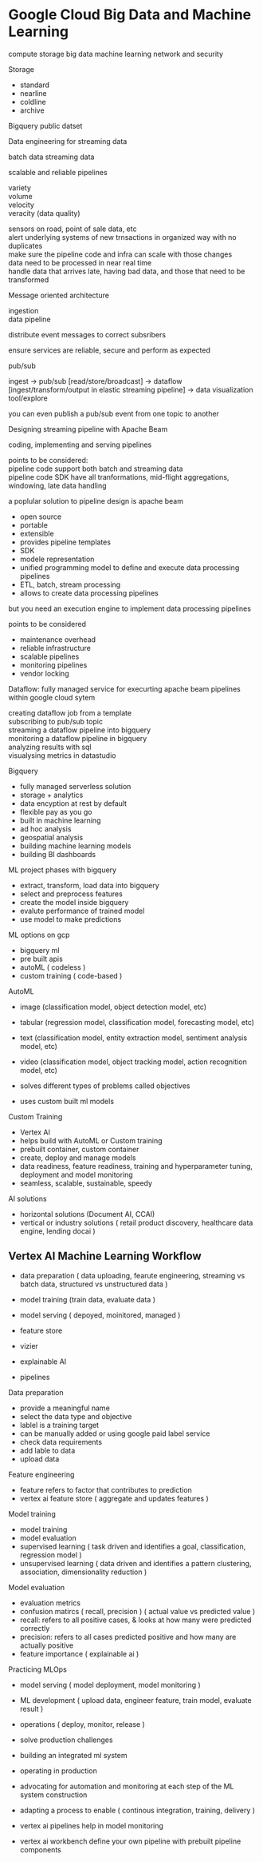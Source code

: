 # Google Cloud Big Data and Machine Learning  

compute
storage
big data
machine learning
network and security  


Storage
- standard  
- nearline  
- coldline  
- archive  



Bigquery public datset  




Data engineering for streaming data 

batch data
streaming data


scalable and reliable pipelines  


variety  
volume  
velocity  
veracity (data quality)  


sensors on road, point of sale data, etc  
alert underlying systems of new trnsactions in organized way with no duplicates  
make sure the pipeline code and infra can scale with those changes  
data need to be processed in near real time  
handle data that arrives late, having bad data, and those that need to be transformed  




Message oriented architecture  

ingestion  
data pipeline  

distribute event messages to correct subsribers  

ensure services are reliable, secure and perform as expected  

pub/sub  



ingest -> pub/sub [read/store/broadcast] -> dataflow [ingest/transform/output in elastic streaming pipeline] -> data visualization tool/explore  


you can even publish a pub/sub event from one topic to another  



Designing streaming pipeline with Apache Beam  



coding, implementing and serving pipelines  

points to be considered:   
pipeline code support both batch and streaming data  
pipeline code SDK have all tranformations, mid-flight aggregations, windowing, late data handling  



a poplular solution to pipeline design is apache beam  
- open source
- portable
- extensible  
- provides pipeline templates  
- SDK 
- modele representation  
- unified programming model to define and execute data processing pipelines  
- ETL, batch, stream processing  
- allows to create data processing pipelines  

but you need an execution engine to implement data processing pipelines  



points to be considered  
- maintenance overhead  
- reliable infrastructure  
- scalable pipelines  
- monitoring pipelines  
- vendor locking  


Dataflow:  fully managed service for execurting apache beam pipelines within google cloud sytem  


creating dataflow job from a template  
subscribing to pub/sub topic  
streaming a dataflow pipeline into bigquery  
monitoring a dataflow pipeline in bigquery  
analyzing results with sql  
visualysing metrics in datastudio  




Bigquery  
- fully managed serverless solution  
- storage + analytics  
- data encyption at rest by default  
- flexible pay as you go  
- built in machine learning  
- ad hoc analysis  
- geospatial analysis  
- building machine learning models  
- building BI dashboards  



ML project phases with bigquery  
- extract, transform, load data into bigquery  
- select and preprocess features  
- create the model inside bigquery  
- evalute performance of trained model  
- use model to make predictions  




ML options on gcp  
- bigquery ml  
- pre built apis  
- autoML   ( codeless )  
- custom training  ( code-based )  




AutoML  
- image   (classification model, object detection model, etc)  
- tabular  (regression model, classification model, forecasting model, etc)
- text  (classification model, entity extraction model, sentiment analysis model, etc)  
- video  (classification model, object tracking model, action recognition model, etc)  

- solves different types of problems called objectives  
- uses custom built ml models  


Custom Training  
- Vertex AI  
- helps build with AutoML or Custom training  
- prebuilt container, custom container  
- create, deploy and manage models  
- data readiness, feature readiness, training and hyperparameter tuning, deployment and model monitoring  
- seamless, scalable, sustainable, speedy  




AI solutions  
- horizontal solutions (Document AI, CCAI)  
- vertical or industry solutions  ( retail product discovery, healthcare data engine, lending docai )  




## Vertex AI  Machine Learning Workflow  
- data preparation  ( data uploading, fearute engineering, streaming vs batch data, structured vs unstructured data )  
- model training  (train data, evaluate data )  
- model serving  ( depoyed, moinitored, managed )  

- feature store  
- vizier  
- explainable AI  
- pipelines  


Data preparation  
- provide a meaningful name  
- select the data type and objective  
- lablel is a training target  
- can be manually added or using google paid label service  
- check data requirements  
- add lable to data  
- upload data  

Feature engineering  
- feature refers to factor that contributes to prediction  
- vertex ai feature store ( aggregate and updates features  )  

Model training  
- model training  
- model evaluation  
- supervised learning ( task driven and identifies a goal,   classification, regression model )  
- unsupervised learning ( data driven and identifies a pattern   clustering, association, dimensionality reduction )  

Model evaluation  
- evaluation metrics  
- confusion matircs ( recall, precision )  ( actual value vs predicted value )  
- recall: refers to all positive cases, & looks at how many were predicted correctly  
- precision: refers to all cases predicted positive and how many are actually positive  
- feature importance  ( explainable ai )  



Practicing MLOps  
- model serving ( model deployment, model monitoring )  
- ML development ( upload data, engineer feature, train model, evaluate result )  
- operations ( deploy, monitor, release )  

- solve production challenges  
- building an integrated ml system  
- operating in production  
- advocating for automation and monitoring at each step of the ML system construction  
- adapting a process to enable ( continous integration, training, delivery )  

- vertex ai pipelines   help in model monitoring  
- vertex ai workbench   define your own pipeline with prebuilt pipeline components  







